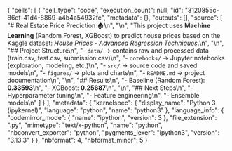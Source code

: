 {
 "cells": [
  {
   "cell_type": "code",
   "execution_count": null,
   "id": "3120855c-86ef-41d4-8869-a4b4a54932fc",
   "metadata": {},
   "outputs": [],
   "source": [
    "# Real Estate Price Prediction 🏠\n",
    "\n",
    "This project uses **Machine Learning** (Random Forest, XGBoost) to predict house prices based on the Kaggle dataset: *House Prices - Advanced Regression Techniques*.\n",
    "\n",
    "## Project Structure\n",
    "- `data/` → contains raw and processed data (train.csv, test.csv, submission.csv)\n",
    "- `notebooks/` → Jupyter notebooks (exploration, modeling, etc.)\n",
    "- `src/` → source code and saved models\n",
    "- `figures/` → plots and charts\n",
    "- `README.md` → project documentation\n",
    "\n",
    "## Results\n",
    "- Baseline (Random Forest): **0.33593**\n",
    "- XGBoost: **0.25687**\n",
    "\n",
    "## Next Steps\n",
    "- Hyperparameter tuning\n",
    "- Feature engineering\n",
    "- Ensemble models\n"
   ]
  }
 ],
 "metadata": {
  "kernelspec": {
   "display_name": "Python 3 (ipykernel)",
   "language": "python",
   "name": "python3"
  },
  "language_info": {
   "codemirror_mode": {
    "name": "ipython",
    "version": 3
   },
   "file_extension": ".py",
   "mimetype": "text/x-python",
   "name": "python",
   "nbconvert_exporter": "python",
   "pygments_lexer": "ipython3",
   "version": "3.13.3"
  }
 },
 "nbformat": 4,
 "nbformat_minor": 5
}
